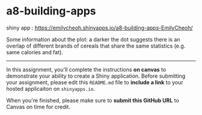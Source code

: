 # a8-building-apps

shiny app : https://emilycheoh.shinyapps.io/a8-building-apps-EmilyCheoh/

Some information about the plot:
a darker the dot suggests there is an overlap of different brands of cereals that share the same statistics (e.g. same calories and fat).


---

In this assignment, you'll complete the instructions **on canvas** to demonstrate your ability to create a Shiny application. Before submitting your assignment, please edit this `README.md` file to **include a link** to your hosted applicaiton on `shinyapps.io`.

When you're finished, please make sure to **submit this GitHub URL** to Canvas on time for credit.
